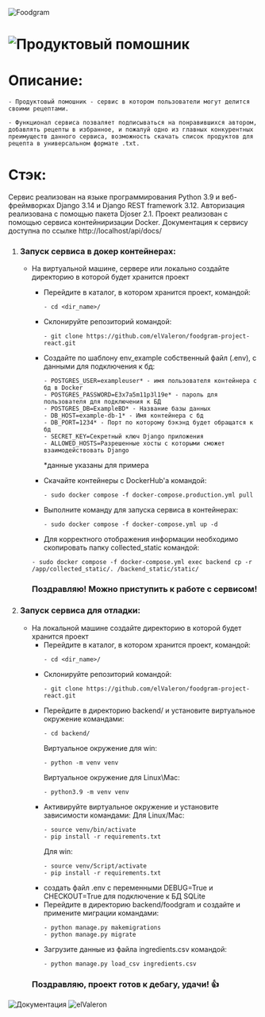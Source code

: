 ![Foodgram](https://img.shields.io/badge/foodgram-passing-purple)
# ![Продуктовый помошник](https://elfood.ddns.net/)

# Описание: 
    - Продуктовый помошник - сервис в котором пользователи могут делится своими рецептами.
    
    - Функционал сервиса позваляет подписываться на понравившихся автором, добавлять рецепты в избранное, и пожалуй одно из главных конкурентных преимуществ данного сервиса, возможность скачать список продуктов для рецепта в универсальном формате .txt.

# Стэк: 
Сервис реализован на языке программирования Python 3.9 и веб-фреймворках Django 3.14 и Django REST framework 3.12. Авторизация реализована с помощью пакета Djoser 2.1. 
Проект реализован с помощью сервиса контейниризации Docker.
Документация к сервису доступна по ссылке http://localhost/api/docs/

1. ### Запуск сервиса в докер контейнерах:
    - На виртуальной машине, сервере или локально создайте директорию в которой будет хранится проект
        
        - Перейдите в каталог, в котором хранится проект, командой:
            ```
            - cd <dir_name>/
            ```
        - Склонируйте репозиторий командой:
            ```
            - git clone https://github.com/elValeron/foodgram-project-react.git
            ```
        - Создайте по шаблону env_example собственный файл (.env), с данными для подключения к бд:
            ```
            - POSTGRES_USER=exampleuser* - имя пользователя контейнера с бд в Docker
            - POSTGRES_PASSWORD=E3x7a5m11p3l19e* - пароль для пользователя для подключения к БД
            - POSTGRES_DB=ExampleBD* - Название базы данных 
            - DB_HOST=example-db-1* - Имя контейнера с бд 
            - DB_PORT=1234* - Порт по которому бэкэнд будет обращатся к бд
            - SECRET_KEY=Секретный ключ Django приложения
            - ALLOWED_HOSTS=Разрешенные хосты с которыми сможет взаимодействовать Django
            ```
            *данные указаны для примера
        - Скачайте контейнеры с DockerHub'a командой:
            ```
            - sudo docker compose -f docker-compose.production.yml pull
            ```
        - Выполните команду для запуска сервиса в контейнерах:

            ```
            - sudo docker compose -f docker-compose.yml up -d 
            ```
        - Для корректного отображения информации необходимо скопировать папку collected_static командой:
        ```
        - sudo docker compose -f docker-compose.yml exec backend cp -r /app/collected_static/. /backend_static/static/
        ```
        ### Поздравляю! Можно приступить к работе с сервисом!
        
2. ### Запуск сервиса для отладки: 
    - На локальной машине создайте директорию в которой будет хранится проект
        - Перейдите в каталог, в котором хранится проект, командой:
            ```
            - cd <dir_name>/
            ```
        - Склонируйте репозиторий командой:
            ```
            - git clone https://github.com/elValeron/foodgram-project-react.git
            ```
        - Перейдите в директорию backend/ и установите виртуальное окружение командами:
            ```
            - cd backend/
            ```
            Виртуальное окружение для win:
            ```
            - python -m venv venv 
            ```
            Виртуальное окружение для Linux\Mac:
            ```
            - python3.9 -m venv venv
            ```
        - Активируйте виртуальное окружение и установите зависимости командами:
            Для Linux/Mac:
            ```
            - source venv/bin/activate
            - pip install -r requirements.txt
            ```
            Для win:
            ```
            - source venv/Script/activate
            - pip install -r requirements.txt
            ```
        - создать файл .env с переменными DEBUG=True и CHECKOUT=True для подключение к БД SQLite
        - Перейдите в директорию backend/foodgram и создайте и примените миграции командами:
            ```
            - python manage.py makemigrations
            - python manage.py migrate
            ```
        - Загрузите данные из файла ingredients.csv командой:
            ```
            - python manage.py load_csv ingredients.csv
            ```
        ### Поздравляю, проект готов к дебагу, удачи! :+1:

![Документация](https://elfood.ddns.net/api/docs/)
![elValeron](https://github.com/elValeron/)